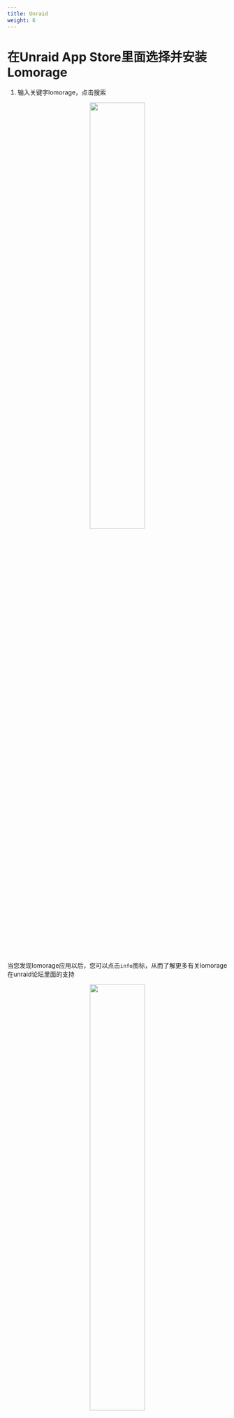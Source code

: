 ```yaml
---
title: Unraid
weight: 6
---
```


# 在Unraid App Store里面选择并安装Lomorage

1. 输入关键字lomorage，点击搜索

<p align="center">
  <img width="50%" src="/img/installation/unraid1.png">
</p>

当您发现lomorage应用以后，您可以点击`info`图标，从而了解更多有关lomorage在unraid论坛里面的支持

<p align="center">
  <img width="50%" src="/img/installation/unraid2.png">
</p>

2. 点击安装，当下图出现的时候，说明安装已经成功

<p align="center">
  <img width="50%" src="/img/installation/unraid3.png">
</p>

# Unraid 模版修改
如果您对缺省的模版需要修改，请参考以下说明：

<p align="center">
  <img width="50%" src="/img/installation/unraid4.png">
</p>

- Network: 缺省值是`host`模式，这主要是因为手机客户端需要试用MDNS来自动发现后端服务，如果您愿意手动配置手机客户端，可以将此处设置为bridge模式
- ExtraParams: 缺省值是`99:100`. 这个参数需要和下面的`User` 配置一起使用。这个值主要是为了保证上传的图片和视频可以有正确的Linux用户名和组名，这样的话用户就可以利用unraid的共享服务，从电脑端远程访问图片和视频.其中，99 是`nobody`用户在linux下面的ID, 100 是`nobody`组在linux下面的ID. 用户可以根据自己需要定制这些值.
- PostArgs: 缺省值是`8000`, 是 lomorage 后端的监听端口.
- Config
  * MediaDir: 这个目录是上传的媒体存储目录，缺省值是`/mnt/user/`
  * AppDir: 这个目录是lomorage后端配置文件，数据库文件和日志文件的存储目录，缺省值是`/mnt/user/appdata`
  * User: 这个文件是将实际的用户id信息传入到后端，从而保证后台可以生成正确的用户名.

## Nginx Proxy Manager 集成
Nginx Proxy Manager 是一个流行的免费反向代理服务器，可以用来把内网的服务映射到公网internet上面。unraid社区已经有了官方支持的app，用户可以自行安装.

1. 登陆之后，点击 `Add Proxy Host`, 然后设置自己的域名和转发ip，转发端口是上面设置的监听端口

<p align="center">
  <img width="50%" src="/img/installation/npm1.png">
</p>

2. 点击 `SSL`，配置证书域名

<p align="center">
  <img width="50%" src="/img/installation/npm2.png">
</p>

3. 点击`Save`, 新添加的proxy host会显示在列表中

<p align="center">
  <img width="50%" src="/img/installation/npm3.png">
</p>
